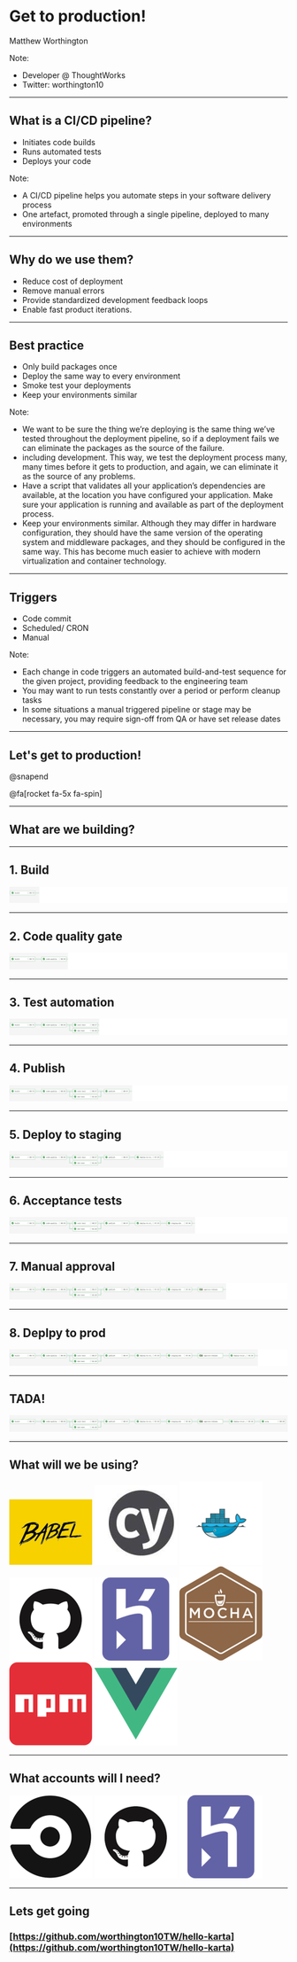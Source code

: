 # Get to production!

Matthew Worthington

Note:

- Developer @ ThoughtWorks
- Twitter: worthington10

---

## What is a CI/CD pipeline?

- Initiates code builds
- Runs automated tests
- Deploys your code

Note:

- A CI/CD pipeline helps you automate steps in your software delivery process
- One artefact, promoted through a single pipeline, deployed to many environments

---

## Why do we use them?

- Reduce cost of deployment
- Remove manual errors
- Provide standardized development feedback loops
- Enable fast product iterations.

---

## Best practice

- Only build packages once
- Deploy the same way to every environment
- Smoke test your deployments
- Keep your environments similar

Note:

- We want to be sure the thing we’re deploying is the same thing we’ve tested throughout the deployment pipeline, so if a deployment fails we can eliminate the packages as the source of the failure.
- including development. This way, we test the deployment process many, many times before it gets to production, and again, we can eliminate it as the source of any problems.
- Have a script that validates all your application’s dependencies are available, at the location you have configured your application. Make sure your application is running and available as part of the deployment process.
- Keep your environments similar. Although they may differ in hardware configuration, they should have the same version of the operating system and middleware packages, and they should be configured in the same way. This has become much easier to achieve with modern virtualization and container technology.

---

## Triggers

- Code commit
- Scheduled/ CRON
- Manual

Note:

- Each change in code triggers an automated build-and-test sequence for the given project, providing feedback to the engineering team
- You may want to run tests constantly over a period or perform cleanup tasks
- In some situations a manual triggered pipeline or stage may be necessary, you may require sign-off from QA or have set release dates

---

## Let's get to production!

@snapend

@fa[rocket fa-5x fa-spin]

---

## What are we building?

---

## 1. Build

![Build](pitch/pipeline/1.png)

---

## 2. Code quality gate

![Quality gate](pitch/pipeline/2.png)

---

## 3. Test automation

![Test](pitch/pipeline/3.png)

---

## 4. Publish

![Publish](pitch/pipeline/4.png)

---

## 5. Deploy to staging

![Staging](pitch/pipeline/5.png)

---

## 6. Acceptance tests

![Smoke](pitch/pipeline/6.png)

---

## 7. Manual approval

![Manual gate](pitch/pipeline/7.png)

---

## 8. Deplpy to prod

![Production](pitch/pipeline/8.png)

---

## TADA!

![Pipeline](pipeline.png)

---

## What will we be using?

![logo](pitch/tools/babel.png)
![logo](pitch/tools/cypress.jpeg)
![logo](pitch/tools/docker.png)
![logo](pitch/tools/github.png)
![logo](pitch/tools/heroku.png)
![logo](pitch/tools/mocha.png)
![logo](pitch/tools/npm.png)
![logo](pitch/tools/vuejs.png)

---

## What accounts will I need?

![logo](pitch/tools/circleci.png)
![logo](pitch/tools/github.png)
![logo](pitch/tools/heroku.png)

---

## Lets get going
### [https://github.com/worthington10TW/hello-karta](https://github.com/worthington10TW/hello-karta)